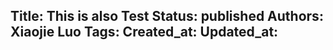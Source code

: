 Title: This is also Test
Status: published
Authors: Xiaojie Luo
Tags: 
Created_at: 
Updated_at: 
---
